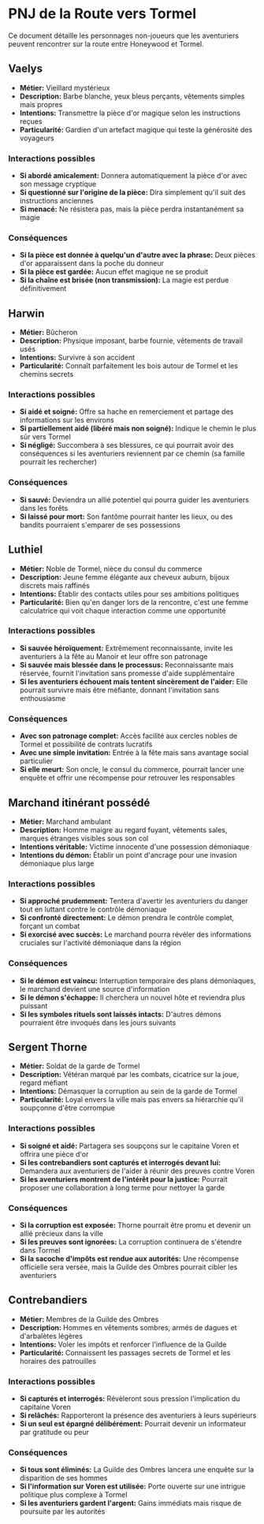 # PNJ de la Route vers Tormel

Ce document détaille les personnages non-joueurs que les aventuriers peuvent rencontrer sur la route entre Honeywood et Tormel.

## Vaelys

- **Métier:** Vieillard mystérieux
- **Description:** Barbe blanche, yeux bleus perçants, vêtements simples mais propres
- **Intentions:** Transmettre la pièce d'or magique selon les instructions reçues
- **Particularité:** Gardien d'un artefact magique qui teste la générosité des voyageurs

### Interactions possibles
- **Si abordé amicalement:** Donnera automatiquement la pièce d'or avec son message cryptique
- **Si questionné sur l'origine de la pièce:** Dira simplement qu'il suit des instructions anciennes
- **Si menacé:** Ne résistera pas, mais la pièce perdra instantanément sa magie

### Conséquences
- **Si la pièce est donnée à quelqu'un d'autre avec la phrase:** Deux pièces d'or apparaissent dans la poche du donneur
- **Si la pièce est gardée:** Aucun effet magique ne se produit
- **Si la chaîne est brisée (non transmission):** La magie est perdue définitivement

## Harwin

- **Métier:** Bûcheron
- **Description:** Physique imposant, barbe fournie, vêtements de travail usés
- **Intentions:** Survivre à son accident
- **Particularité:** Connaît parfaitement les bois autour de Tormel et les chemins secrets

### Interactions possibles
- **Si aidé et soigné:** Offre sa hache en remerciement et partage des informations sur les environs
- **Si partiellement aidé (libéré mais non soigné):** Indique le chemin le plus sûr vers Tormel
- **Si négligé:** Succombera à ses blessures, ce qui pourrait avoir des conséquences si les aventuriers reviennent par ce chemin (sa famille pourrait les rechercher)

### Conséquences
- **Si sauvé:** Deviendra un allié potentiel qui pourra guider les aventuriers dans les forêts
- **Si laissé pour mort:** Son fantôme pourrait hanter les lieux, ou des bandits pourraient s'emparer de ses possessions

## Luthiel

- **Métier:** Noble de Tormel, nièce du consul du commerce
- **Description:** Jeune femme élégante aux cheveux auburn, bijoux discrets mais raffinés
- **Intentions:** Établir des contacts utiles pour ses ambitions politiques
- **Particularité:** Bien qu'en danger lors de la rencontre, c'est une femme calculatrice qui voit chaque interaction comme une opportunité

### Interactions possibles
- **Si sauvée héroïquement:** Extrêmement reconnaissante, invite les aventuriers à la fête au Manoir et leur offre son patronage
- **Si sauvée mais blessée dans le processus:** Reconnaissante mais réservée, fournit l'invitation sans promesse d'aide supplémentaire
- **Si les aventuriers échouent mais tentent sincèrement de l'aider:** Elle pourrait survivre mais être méfiante, donnant l'invitation sans enthousiasme

### Conséquences
- **Avec son patronage complet:** Accès facilité aux cercles nobles de Tormel et possibilité de contrats lucratifs
- **Avec une simple invitation:** Entrée à la fête mais sans avantage social particulier
- **Si elle meurt:** Son oncle, le consul du commerce, pourrait lancer une enquête et offrir une récompense pour retrouver les responsables

## Marchand itinérant possédé

- **Métier:** Marchand ambulant
- **Description:** Homme maigre au regard fuyant, vêtements sales, marques étranges visibles sous son col
- **Intentions véritable:** Victime innocente d'une possession démoniaque
- **Intentions du démon:** Établir un point d'ancrage pour une invasion démoniaque plus large

### Interactions possibles
- **Si approché prudemment:** Tentera d'avertir les aventuriers du danger tout en luttant contre le contrôle démoniaque
- **Si confronté directement:** Le démon prendra le contrôle complet, forçant un combat
- **Si exorcisé avec succès:** Le marchand pourra révéler des informations cruciales sur l'activité démoniaque dans la région

### Conséquences
- **Si le démon est vaincu:** Interruption temporaire des plans démoniaques, le marchand devient une source d'information
- **Si le démon s'échappe:** Il cherchera un nouvel hôte et reviendra plus puissant
- **Si les symboles rituels sont laissés intacts:** D'autres démons pourraient être invoqués dans les jours suivants

## Sergent Thorne

- **Métier:** Soldat de la garde de Tormel
- **Description:** Vétéran marqué par les combats, cicatrice sur la joue, regard méfiant
- **Intentions:** Démasquer la corruption au sein de la garde de Tormel
- **Particularité:** Loyal envers la ville mais pas envers sa hiérarchie qu'il soupçonne d'être corrompue

### Interactions possibles
- **Si soigné et aidé:** Partagera ses soupçons sur le capitaine Voren et offrira une pièce d'or
- **Si les contrebandiers sont capturés et interrogés devant lui:** Demandera aux aventuriers de l'aider à réunir des preuves contre Voren
- **Si les aventuriers montrent de l'intérêt pour la justice:** Pourrait proposer une collaboration à long terme pour nettoyer la garde

### Conséquences
- **Si la corruption est exposée:** Thorne pourrait être promu et devenir un allié précieux dans la ville
- **Si les preuves sont ignorées:** La corruption continuera de s'étendre dans Tormel
- **Si la sacoche d'impôts est rendue aux autorités:** Une récompense officielle sera versée, mais la Guilde des Ombres pourrait cibler les aventuriers

## Contrebandiers

- **Métier:** Membres de la Guilde des Ombres
- **Description:** Hommes en vêtements sombres, armés de dagues et d'arbalètes légères
- **Intentions:** Voler les impôts et renforcer l'influence de la Guilde
- **Particularité:** Connaissent les passages secrets de Tormel et les horaires des patrouilles

### Interactions possibles
- **Si capturés et interrogés:** Révèleront sous pression l'implication du capitaine Voren
- **Si relâchés:** Rapporteront la présence des aventuriers à leurs supérieurs
- **Si un seul est épargné délibérément:** Pourrait devenir un informateur par gratitude ou peur

### Conséquences
- **Si tous sont éliminés:** La Guilde des Ombres lancera une enquête sur la disparition de ses hommes
- **Si l'information sur Voren est utilisée:** Porte ouverte sur une intrigue politique plus complexe à Tormel
- **Si les aventuriers gardent l'argent:** Gains immédiats mais risque de poursuite par les autorités 